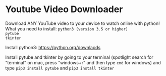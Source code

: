 # Youtube Video Downloader

Download ANY YouTube video to your device to watch online with python!
What you need to install:
`python3 (version 3.5 or higher)` \
`pytube`\
`tkinter`

Install python3:
https://python.org/downlaods

Install pytube and tkinter by going to your terminal (spotlight search for "terminal" on mac, press "windows+r" and then type `cmd` for windows) and type `pip3 install pytube` and `pip3 install tkinter`

